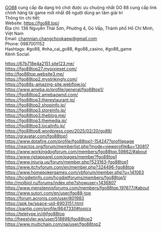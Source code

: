 <a href="https://fgo88.top/">GO88</a> cung cấp đa dạng trò chơi được ưu chuộng nhất GO 88 cung cấp link chính hãng tải game mới nhất để người dùng an tâm giải trí<br>
Thông tin chi tiết:<br>
Website: <a href="https://fgo88.top/">https://fgo88.top/</a><br>
Địa chỉ: 136 Nguyễn Thái Sơn, Phường 4, Gò Vấp, Thành phố Hồ Chí Minh, Việt Nam<br>
Email: chamnian.changchookaew@gmail.com<br>
Phone: 0987001152<br>
Hashtags: #go88, #nha_cai_go88, #go88_casino, #go88_game<br>
Kênh Social:<br>

<a href="https://67b718e4a2151.site123.me/">https://67b718e4a2151.site123.me/</a><br>
<a href="https://fgo88top27.mypixieset.com/">https://fgo88top27.mypixieset.com/</a><br>
<a href="http://fgo88top.website3.me/">http://fgo88top.website3.me/</a><br>
<a href="https://fgo88top2.mystrikingly.com/">https://fgo88top2.mystrikingly.com/</a><br>
<a href="https://fgo88s-amazing-site.webflow.io/">https://fgo88s-amazing-site.webflow.io/</a><br>
<a href="https://www.ameba.jp/profile/general/fgo88top1/">https://www.ameba.jp/profile/general/fgo88top1/</a><br>
<a href="https://fgo88top2.amebaownd.com/">https://fgo88top2.amebaownd.com/</a><br>
<a href="https://fgo88top3.therestaurant.jp/">https://fgo88top3.therestaurant.jp/</a><br>
<a href="https://fgo88top2.shopinfo.jp/">https://fgo88top2.shopinfo.jp/</a><br>
<a href="https://fgo88top3.storeinfo.jp/">https://fgo88top3.storeinfo.jp/</a><br>
<a href="https://fgo88top3.theblog.me/">https://fgo88top3.theblog.me/</a><br>
<a href="https://fgo88top3.themedia.jp/">https://fgo88top3.themedia.jp/</a><br>
<a href="https://fgo88top3.localinfo.jp/">https://fgo88top3.localinfo.jp/</a><br>
<a href="https://fgo88top8.wordpress.com/2025/02/20/go88/">https://fgo88top8.wordpress.com/2025/02/20/go88/</a><br>
<a href="https://gravatar.com/fgo88top1">https://gravatar.com/fgo88top1</a><br>
<a href="https://www.dotafire.com/profile/fgo88top1-154247?profilepage">https://www.dotafire.com/profile/fgo88top1-154247?profilepage</a><br>
<a href="https://reactos.org/forum/memberlist.php?mode=viewprofile&u=130817">https://reactos.org/forum/memberlist.php?mode=viewprofile&u=130817</a><br>
<a href="https://www.workingdogforum.com/members/fgo88top.59862/#about">https://www.workingdogforum.com/members/fgo88top.59862/#about</a><br>
<a href="https://www.riptapparel.com/pages/member?fgo88top1">https://www.riptapparel.com/pages/member?fgo88top1</a><br>
<a href="https://www.iniuria.us/forum/member.php?523163-fgo88top1">https://www.iniuria.us/forum/member.php?523163-fgo88top1</a><br>
<a href="https://www.itchyforum.com/en/member.php?324496-fgo88top">https://www.itchyforum.com/en/member.php?324496-fgo88top</a><br>
<a href="https://www.homepokergames.com/vbforum/member.php?u=141063">https://www.homepokergames.com/vbforum/member.php?u=141063</a><br>
<a href="https://hcgdietinfo.com/hcgdietforums/members/fgo88top1/">https://hcgdietinfo.com/hcgdietforums/members/fgo88top1/</a><br>
<a href="http://molbiol.ru/forums/index.php?showuser=1436807">http://molbiol.ru/forums/index.php?showuser=1436807</a><br>
<a href="https://www.menstennisforums.com/members/fgo88top.197677/#about">https://www.menstennisforums.com/members/fgo88top.197677/#about</a><br>
<a href="https://www.sutori.com/en/user/fgo88-top">https://www.sutori.com/en/user/fgo88-top</a><br>
<a href="https://forum.acronis.com/user/801983">https://forum.acronis.com/user/801983</a><br>
<a href="https://apk.tw/space-uid-6903151.html">https://apk.tw/space-uid-6903151.html</a><br>
<a href="https://pantip.com/profile/8647330#topics">https://pantip.com/profile/8647330#topics</a><br>
<a href="https://teletype.in/@fgo88top">https://teletype.in/@fgo88top</a><br>
<a href="http://freestyler.ws/user/518898/fgo88top2">http://freestyler.ws/user/518898/fgo88top2</a><br>
<a href="https://www.multichain.com/qa/user/fgo88top2">https://www.multichain.com/qa/user/fgo88top2</a>

